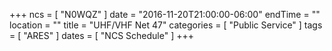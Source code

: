 +++
ncs = [ "N0WQZ" ]
date = "2016-11-20T21:00:00-06:00"
endTime = ""
location = ""
title = "UHF/VHF Net 47"
categories = [ "Public Service" ]
tags = [ "ARES" ]
dates = [ "NCS Schedule" ]
+++
